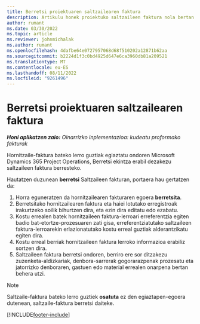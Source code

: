 ```yaml
---
title: Berretsi proiektuaren saltzailearen faktura
description: Artikulu honek proiektuko saltzaileen faktura nola bertan berretsi azaltzen du Microsoft Dynamics 365 Project Operations eta proiektuaren hornitzaileen faktura berrestearen uztearen eragin ekonomikoa.
author: rumant
ms.date: 03/30/2022
ms.topic: article
ms.reviewer: johnmichalak
ms.author: rumant
ms.openlocfilehash: 4dafbe64e0727957068d68f510202a12871b62aa
ms.sourcegitcommit: b2224d1f3c0bd4925d647e6ca3960db81a209521
ms.translationtype: MT
ms.contentlocale: eu-ES
ms.lasthandoff: 08/11/2022
ms.locfileid: "9261496"
---
```

# <a name="confirm-a-project-vendor-invoice"></a>Berretsi proiektuaren saltzailearen faktura

_**Honi aplikatzen zaio:** Oinarrizko inplementazioa: kudeatu proformako fakturak_

Hornitzaile-faktura bateko lerro guztiak egiaztatu ondoren Microsoft Dynamics 365 Project Operations, Berretsi ekintza erabil dezakezu saltzaileen faktura berresteko.

Hautatzen duzunean **berretsi** Saltzaileen fakturan, portaera hau gertatzen da:

1. Horra eguneratzen da hornitzailearen fakturaren egoera **berretsita**.
2. Berretsitako hornitzailearen faktura eta haiei lotutako erregistroak irakurtzeko soilik bihurtzen dira, eta ezin dira editatu edo ezabatu.
3. Kostu errealen batek hornitzaileen faktura-lerroari erreferentzia egiten badio bat-etortze-prozesuaren zati gisa, erreferentziatutako saltzaileen faktura-lerroarekin erlazionatutako kostu erreal guztiak alderantzikatu egiten dira.
4. Kostu erreal berriak hornitzaileen faktura lerroko informazioa erabiliz sortzen dira.
5. Saltzaileen faktura berretsi ondoren, berriro ere sor ditzakezu zuzenketa-aldizkariak, denbora-sarrerak gogorarazpenak prozesatu eta jatorrizko denboraren, gastuen edo material errealen onarpena bertan behera utzi.

> [!NOTE]
> Saltzaile-faktura bateko lerro guztiek **osatuta** ez den egiaztapen-egoera dutenean, saltzaile-faktura berretsi daiteke.

[!INCLUDE[footer-include](../../includes/footer-banner.md)]

